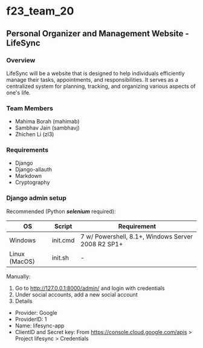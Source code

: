 # f23_team_20

## Personal Organizer and Management Website - LifeSync

### Overview 
LifeSync will be a website that is designed to help individuals efficiently manage their tasks, appointments, and responsibilities. It serves as a centralized system for planning, tracking, and organizing various aspects of one's life. 

### Team Members
* Mahima Borah (mahimab)
* Sambhav Jain (sambhavj)
* Zhichen Li (zl3)

### Requirements

* Django
* Django-allauth
* Markdown
* Cryptography

### Django admin setup

Recommended (Python _**selenium**_ required):

| OS            | Script   | Requirement                                        |
|---------------|----------|----------------------------------------------------|
| Windows       | init.cmd | 7 w/ Powershell, 8.1+, Windows Server 2008 R2 SP1+ |
| Linux (MacOS) | init.sh  | -                                                  |

Manually:

1. Go to http://127.0.0.1:8000/admin/ and login with credentials
2. Under social accounts, add a new social account 
3. Details
* Provider: Google
* ProviderID: 1
* Name: lifesync-app
* ClientID and Secret key: From https://console.cloud.google.com/apis > Project lifesync > Credentials
